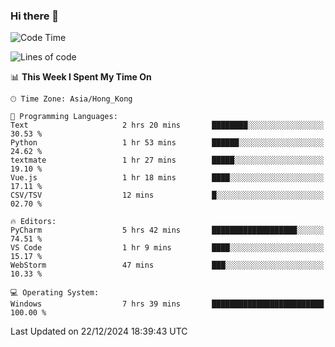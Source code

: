 ### Hi there 👋

<!--
**RoiexLee/RoiexLee** is a ✨ _special_ ✨ repository because its `README.md` (this file) appears on your GitHub profile.

Here are some ideas to get you started:

- 🔭 I’m currently working on ...
- 🌱 I’m currently learning ...
- 👯 I’m looking to collaborate on ...
- 🤔 I’m looking for help with ...
- 💬 Ask me about ...
- 📫 How to reach me: ...
- 😄 Pronouns: ...
- ⚡ Fun fact: ...
-->

<!--START_SECTION:waka-->
![Code Time](http://img.shields.io/badge/Code%20Time-792%20hrs%205%20mins-blue)

![Lines of code](https://img.shields.io/badge/From%20Hello%20World%20I%27ve%20Written-38.4%20thousand%20lines%20of%20code-blue)

📊 **This Week I Spent My Time On** 

```text
🕑︎ Time Zone: Asia/Hong_Kong

💬 Programming Languages: 
Text                     2 hrs 20 mins       ████████░░░░░░░░░░░░░░░░░   30.53 % 
Python                   1 hr 53 mins        ██████░░░░░░░░░░░░░░░░░░░   24.62 % 
textmate                 1 hr 27 mins        █████░░░░░░░░░░░░░░░░░░░░   19.10 % 
Vue.js                   1 hr 18 mins        ████░░░░░░░░░░░░░░░░░░░░░   17.11 % 
CSV/TSV                  12 mins             █░░░░░░░░░░░░░░░░░░░░░░░░   02.70 % 

🔥 Editors: 
PyCharm                  5 hrs 42 mins       ███████████████████░░░░░░   74.51 % 
VS Code                  1 hr 9 mins         ████░░░░░░░░░░░░░░░░░░░░░   15.17 % 
WebStorm                 47 mins             ███░░░░░░░░░░░░░░░░░░░░░░   10.33 % 

💻 Operating System: 
Windows                  7 hrs 39 mins       █████████████████████████   100.00 % 
```


 Last Updated on 22/12/2024 18:39:43 UTC
<!--END_SECTION:waka-->
